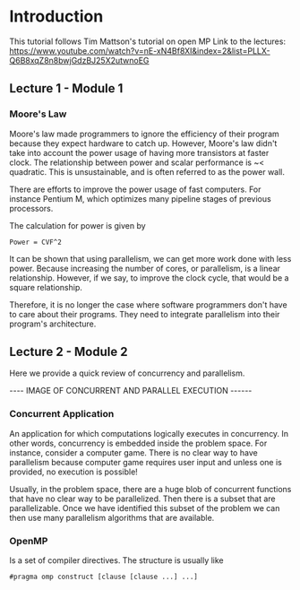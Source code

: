 # Introduction

This tutorial follows Tim Mattson's tutorial on open MP
Link to the lectures: https://www.youtube.com/watch?v=nE-xN4Bf8XI&index=2&list=PLLX-Q6B8xqZ8n8bwjGdzBJ25X2utwnoEG

## Lecture 1 - Module 1


### Moore's Law
Moore's law made programmers to ignore the efficiency of their program because they expect hardware to catch up.
However, Moore's law didn't take into account the power usage of having more transistors at faster clock.
The relationship between power and scalar performance is ~< quadratic.
This is unsustainable, and is often referred to as the power wall.

There are efforts to improve the power usage of fast computers.
For instance Pentium M, which optimizes many pipeline stages of previous processors.

The calculation for power is given by

    Power = CVF^2
    
It can be shown that using parallelism, we can get more work done with less power.
Because increasing the number of cores, or parallelism, is a linear relationship.
However, if we say, to improve the clock cycle, that would be a square relationship.

Therefore, it is no longer the case where software programmers don't have to care about their programs.
They need to integrate parallelism into their program's architecture.

## Lecture 2 - Module 2

Here we provide a quick review of concurrency and parallelism.

---- IMAGE OF CONCURRENT AND PARALLEL EXECUTION ------


### Concurrent Application

An application for which computations logically executes in concurrency.
In other words, concurrency is embedded inside the problem space.
For instance, consider a computer game.
There is no clear way to have parallelism because computer game requires user input and unless one is provided, no execution is possible!

Usually, in the problem space, there are a huge blob of concurrent functions that have no clear way to be parallelized.
Then there is a subset that are parallelizable.
Once we have identified this subset of the problem we can then use many parallelism algorithms that are available.

### OpenMP

Is a set of compiler directives.
The structure is usually like

    #pragma omp construct [clause [clause ...] ...]
    
